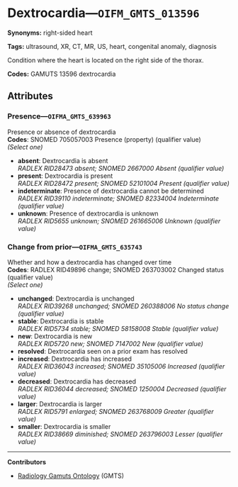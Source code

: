 # Dextrocardia—`OIFM_GMTS_013596`

**Synonyms:** right-sided heart

**Tags:** ultrasound, XR, CT, MR, US, heart, congenital anomaly, diagnosis

Condition where the heart is located on the right side of the thorax.

**Codes:** GAMUTS 13596 dextrocardia

## Attributes

### Presence—`OIFMA_GMTS_639963`

Presence or absence of dextrocardia  
**Codes**: SNOMED 705057003 Presence (property) (qualifier value)  
*(Select one)*

- **absent**: Dextrocardia is absent  
_RADLEX RID28473 absent; SNOMED 2667000 Absent (qualifier value)_
- **present**: Dextrocardia is present  
_RADLEX RID28472 present; SNOMED 52101004 Present (qualifier value)_
- **indeterminate**: Presence of dextrocardia cannot be determined  
_RADLEX RID39110 indeterminate; SNOMED 82334004 Indeterminate (qualifier value)_
- **unknown**: Presence of dextrocardia is unknown  
_RADLEX RID5655 unknown; SNOMED 261665006 Unknown (qualifier value)_

### Change from prior—`OIFMA_GMTS_635743`

Whether and how a dextrocardia has changed over time  
**Codes**: RADLEX RID49896 change; SNOMED 263703002 Changed status (qualifier value)  
*(Select one)*

- **unchanged**: Dextrocardia is unchanged  
_RADLEX RID39268 unchanged; SNOMED 260388006 No status change (qualifier value)_
- **stable**: Dextrocardia is stable  
_RADLEX RID5734 stable; SNOMED 58158008 Stable (qualifier value)_
- **new**: Dextrocardia is new  
_RADLEX RID5720 new; SNOMED 7147002 New (qualifier value)_
- **resolved**: Dextrocardia seen on a prior exam has resolved  
- **increased**: Dextrocardia has increased  
_RADLEX RID36043 increased; SNOMED 35105006 Increased (qualifier value)_
- **decreased**: Dextrocardia has decreased  
_RADLEX RID36044 decreased; SNOMED 1250004 Decreased (qualifier value)_
- **larger**: Dextrocardia is larger  
_RADLEX RID5791 enlarged; SNOMED 263768009 Greater (qualifier value)_
- **smaller**: Dextrocardia is smaller  
_RADLEX RID38669 diminished; SNOMED 263796003 Lesser (qualifier value)_

---

**Contributors**

- [Radiology Gamuts Ontology](https://gamuts.net/) (GMTS)